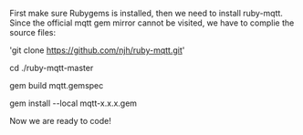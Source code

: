 First make sure Rubygems is installed, then we need to install ruby-mqtt. Since the official mqtt gem mirror cannot be visited, we have to complie the source files:

'git clone https://github.com/njh/ruby-mqtt.git'

cd ./ruby-mqtt-master

gem build mqtt.gemspec 

gem install --local mqtt-x.x.x.gem

Now we are ready to code!